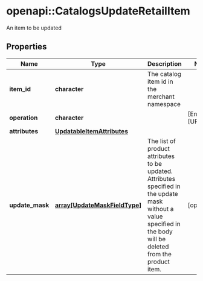 # openapi::CatalogsUpdateRetailItem

An item to be updated

## Properties
Name | Type | Description | Notes
------------ | ------------- | ------------- | -------------
**item_id** | **character** | The catalog item id in the merchant namespace | 
**operation** | **character** |  | [Enum: [UPDATE]] 
**attributes** | [**UpdatableItemAttributes**](UpdatableItemAttributes.md) |  | 
**update_mask** | [**array[UpdateMaskFieldType]**](UpdateMaskFieldType.md) | The list of product attributes to be updated. Attributes specified in the update mask without a value specified in the body will be deleted from the product item. | [optional] 


